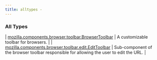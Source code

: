 ```yaml
---
title: alltypes - 
---
```


### All Types

| [mozilla.components.browser.toolbar.BrowserToolbar](../mozilla.components.browser.toolbar/-browser-toolbar/index.html) | A customizable toolbar for browsers. |
| [mozilla.components.browser.toolbar.edit.EditToolbar](../mozilla.components.browser.toolbar.edit/-edit-toolbar/index.html) | Sub-component of the browser toolbar responsible for allowing the user to edit the URL. |

